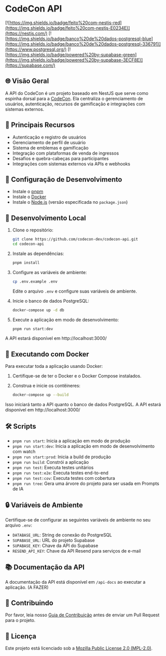 # CodeCon API

[![https://img.shields.io/badge/feito%20com-nestjs-red](https://img.shields.io/badge/feito%20com-nestjs-E0234E)](https://nestjs.com/)
[![https://img.shields.io/badge/banco%20de%20dados-postgresql-blue](https://img.shields.io/badge/banco%20de%20dados-postgresql-336791)](https://www.postgresql.org/)
[![https://img.shields.io/badge/powered%20by-supabase-green](https://img.shields.io/badge/powered%20by-supabase-3ECF8E)](https://supabase.com/)

## 🌐 Visão Geral

A API do CodeCon é um projeto baseado em NestJS que serve como espinha dorsal para a [CodeCon](https://codecon.dev). Ela centraliza o gerenciamento de usuários, autenticação, recursos de gamificação e integrações com sistemas externos.

## 🚀 Principais Recursos

- Autenticação e registro de usuários
- Gerenciamento de perfil de usuário
- Sistema de emblemas e gamificação
- Integração com plataformas de venda de ingressos
- Desafios e quebra-cabeças para participantes
- Integrações com sistemas externos via APIs e webhooks

## 📘 Configuração de Desenvolvimento

- Instale o [pnpm](https://pnpm.io/installation)
- Instale o [Docker](https://docs.docker.com/get-docker/)
- Instale o [Node.js](https://nodejs.org/) (versão especificada no `package.json`)

## 📗 Desenvolvimento Local

1. Clone o repositório:

   ```sh
   git clone https://github.com/codecon-dev/codecon-api.git
   cd codecon-api
   ```

2. Instale as dependências:

   ```sh
   pnpm install
   ```

3. Configure as variáveis de ambiente:

   ```sh
   cp .env.example .env
   ```

   Edite o arquivo `.env` e configure suas variáveis de ambiente.

4. Inicie o banco de dados PostgreSQL:

   ```sh
   docker-compose up -d db
   ```

5. Execute a aplicação em modo de desenvolvimento:
   ```sh
   pnpm run start:dev
   ```

A API estará disponível em http://localhost:3000/

## 🐳 Executando com Docker

Para executar toda a aplicação usando Docker:

1. Certifique-se de ter o Docker e o Docker Compose instalados.

2. Construa e inicie os contêineres:
   ```sh
   docker-compose up --build
   ```

Isso iniciará tanto a API quanto o banco de dados PostgreSQL. A API estará disponível em http://localhost:3000/

## 🛠 Scripts

- `pnpm run start`: Inicia a aplicação em modo de produção
- `pnpm run start:dev`: Inicia a aplicação em modo de desenvolvimento com watch
- `pnpm run start:prod`: Inicia a build de produção
- `pnpm run build`: Constrói a aplicação
- `pnpm run test`: Executa testes unitários
- `pnpm run test:e2e`: Executa testes end-to-end
- `pnpm run test:cov`: Executa testes com cobertura
- `pnpm run tree`: Gera uma árvore do projeto para ser usada em Prompts de IA

## 🔒 Variáveis de Ambiente

Certifique-se de configurar as seguintes variáveis de ambiente no seu arquivo `.env`:

- `DATABASE_URL`: String de conexão do PostgreSQL
- `SUPABASE_URL`: URL do projeto Supabase
- `SUPABASE_KEY`: Chave da API do Supabase
- `RESEND_API_KEY`: Chave da API Resend para serviços de e-mail

## 📚 Documentação da API

A documentação da API está disponível em `/api-docs` ao executar a aplicação. (A FAZER)

## 🤝 Contribuindo

Por favor, leia nosso [Guia de Contribuição](CONTRIBUTING.md) antes de enviar um Pull Request para o projeto.

## 📄 Licença

Este projeto está licenciado sob a [Mozilla Public License 2.0 (MPL-2.0)](LICENSE).
